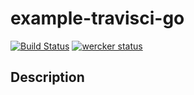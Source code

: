 example-travisci-go
===================

[![Build Status](https://travis-ci.org/aibou/example-travisci-go.svg?branch=master)](https://travis-ci.org/aibou/example-travisci-go)
[![wercker status](https://app.wercker.com/status/35a7ad20352ee007280ac46e2be82b00/s "wercker status")](https://app.wercker.com/project/bykey/35a7ad20352ee007280ac46e2be82b00)

Description
-----------
